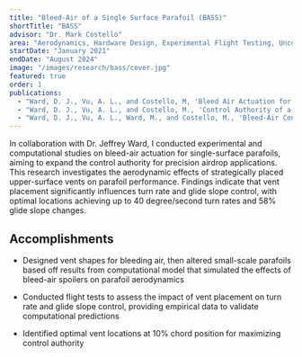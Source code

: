 ```yaml
---
title: "Bleed-Air of a Single Surface Parafoil (BASS)"
shortTitle: "BASS"
advisor: "Dr. Mark Costello"
area: "Aerodynamics, Hardware Design, Experimental Flight Testing, Unconventional Control Actuation, and Parafoil/Canopy Design"
startDate: "January 2021"
endDate: "August 2024"
image: "/images/research/bass/cover.jpg"
featured: true
order: 1
publications:
  - "Ward, D. J., Vu, A. L., and Costello, M, 'Bleed Air Actuation for a Single Surface Parafoil,' AIAA AVIATION Forum and ASCEND 2024, paper AIAA 2024-4519, July 2024."
  - "Ward, D. J., Vu, A. L., and Costello, M., 'Control Authority of a Single-Surface Parafoil with Bleed-Air Spoilers,' Journal of Aircraft, Vol. 61, No. 6, pp. 1--7. https://doi.org/10.2514/1.C037791"
  - "Ward, D. J., Vu, A. L., Ward, M., and Costello, M., 'Bleed-Air Control of a Single Surface Parafoil Canopy,' American Institute of Aeronautics and Astronautics Inc, AIAA, 2022. https://doi.org/10.2514/6.2022-2716"
---
```


In collaboration with Dr. Jeffrey Ward, I conducted experimental and computational studies on bleed-air actuation for single-surface parafoils, aiming to expand the control authority for precision airdrop applications. This research investigates the aerodynamic effects of strategically placed upper-surface vents on parafoil performance. Findings indicate that vent placement significantly influences turn rate and glide slope control, with optimal locations achieving up to 40 degree/second turn rates and 58% glide slope changes.

## Accomplishments

- Designed vent shapes for bleeding air, then altered small-scale parafoils based off results from computational model that simulated the effects of bleed-air spoilers on parafoil aerodynamics

- Conducted flight tests to assess the impact of vent placement on turn rate and glide slope control, providing empirical data to validate computational predictions

- Identified optimal vent locations at 10% chord position for maximizing control authority
